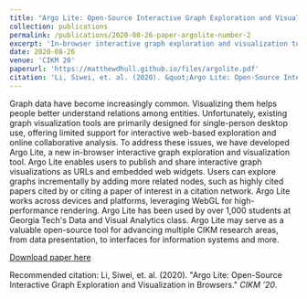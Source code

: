 ```yaml
---
title: "Argo Lite: Open-Source Interactive Graph Exploration and Visualization in Browsers"
collection: publications
permalink: /publications/2020-08-26-paper-argolite-number-2
excerpt: 'In-browser interactive graph exploration and visualization tool.'
date: 2020-08-26
venue: 'CIKM 20'
paperurl: 'https://matthewdhull.github.io/files/argolite.pdf'
citation: 'Li, Siwei, et. al. (2020). &quot;Argo Lite: Open-Source Interactive Graph Exploration and Visualization in Browsers.&quot; <i>CIKM 20</i>.'
---
```

Graph data have become increasingly common. Visualizing them helps people better understand relations among entities. Unfortunately, existing graph visualization tools are primarily designed for single-person desktop use, offering limited support for interactive web-based exploration and online collaborative analysis. To address these issues, we have developed Argo Lite, a new in-browser interactive graph exploration and visualization tool. Argo Lite enables users to publish and share interactive graph visualizations as URLs and embedded web widgets. Users can explore graphs incrementally by adding more related nodes, such as highly cited papers cited by or citing a paper of interest in a citation network. Argo Lite works across devices and platforms, leveraging WebGL for high-performance rendering. Argo Lite has been used by over 1,000 students at Georgia Tech's Data and Visual Analytics class. Argo Lite may serve as a valuable open-source tool for advancing multiple CIKM research areas, from data presentation, to interfaces for information systems and more.

[Download paper here](https://matthewdhull.github.io/files/argolite.pdf)

Recommended citation: Li, Siwei, et. al. (2020). "Argo Lite: Open-Source Interactive Graph Exploration and Visualization in Browsers." <i>CIKM '20</i>.